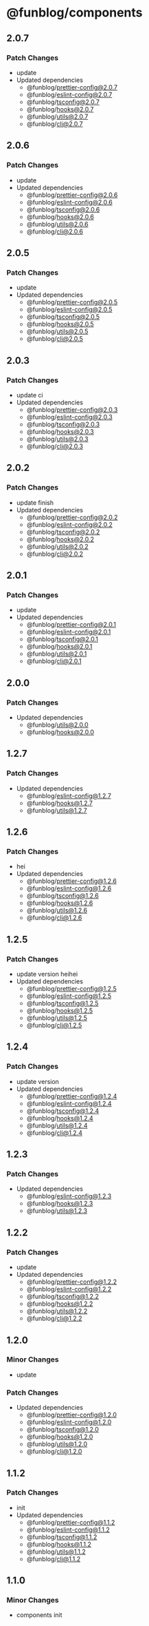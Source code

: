 # @funblog/components

## 2.0.7

### Patch Changes

- update
- Updated dependencies
  - @funblog/prettier-config@2.0.7
  - @funblog/eslint-config@2.0.7
  - @funblog/tsconfig@2.0.7
  - @funblog/hooks@2.0.7
  - @funblog/utils@2.0.7
  - @funblog/cli@2.0.7

## 2.0.6

### Patch Changes

- update
- Updated dependencies
  - @funblog/prettier-config@2.0.6
  - @funblog/eslint-config@2.0.6
  - @funblog/tsconfig@2.0.6
  - @funblog/hooks@2.0.6
  - @funblog/utils@2.0.6
  - @funblog/cli@2.0.6

## 2.0.5

### Patch Changes

- update
- Updated dependencies
  - @funblog/prettier-config@2.0.5
  - @funblog/eslint-config@2.0.5
  - @funblog/tsconfig@2.0.5
  - @funblog/hooks@2.0.5
  - @funblog/utils@2.0.5
  - @funblog/cli@2.0.5

## 2.0.3

### Patch Changes

- update ci
- Updated dependencies
  - @funblog/prettier-config@2.0.3
  - @funblog/eslint-config@2.0.3
  - @funblog/tsconfig@2.0.3
  - @funblog/hooks@2.0.3
  - @funblog/utils@2.0.3
  - @funblog/cli@2.0.3

## 2.0.2

### Patch Changes

- update finish
- Updated dependencies
  - @funblog/prettier-config@2.0.2
  - @funblog/eslint-config@2.0.2
  - @funblog/tsconfig@2.0.2
  - @funblog/hooks@2.0.2
  - @funblog/utils@2.0.2
  - @funblog/cli@2.0.2

## 2.0.1

### Patch Changes

- update
- Updated dependencies
  - @funblog/prettier-config@2.0.1
  - @funblog/eslint-config@2.0.1
  - @funblog/tsconfig@2.0.1
  - @funblog/hooks@2.0.1
  - @funblog/utils@2.0.1
  - @funblog/cli@2.0.1

## 2.0.0

### Patch Changes

- Updated dependencies
  - @funblog/utils@2.0.0
  - @funblog/hooks@2.0.0

## 1.2.7

### Patch Changes

- Updated dependencies
  - @funblog/eslint-config@1.2.7
  - @funblog/hooks@1.2.7
  - @funblog/utils@1.2.7

## 1.2.6

### Patch Changes

- hei
- Updated dependencies
  - @funblog/prettier-config@1.2.6
  - @funblog/eslint-config@1.2.6
  - @funblog/tsconfig@1.2.6
  - @funblog/hooks@1.2.6
  - @funblog/utils@1.2.6
  - @funblog/cli@1.2.6

## 1.2.5

### Patch Changes

- update version heihei
- Updated dependencies
  - @funblog/prettier-config@1.2.5
  - @funblog/eslint-config@1.2.5
  - @funblog/tsconfig@1.2.5
  - @funblog/hooks@1.2.5
  - @funblog/utils@1.2.5
  - @funblog/cli@1.2.5

## 1.2.4

### Patch Changes

- update version
- Updated dependencies
  - @funblog/prettier-config@1.2.4
  - @funblog/eslint-config@1.2.4
  - @funblog/tsconfig@1.2.4
  - @funblog/hooks@1.2.4
  - @funblog/utils@1.2.4
  - @funblog/cli@1.2.4

## 1.2.3

### Patch Changes

- Updated dependencies
  - @funblog/eslint-config@1.2.3
  - @funblog/hooks@1.2.3
  - @funblog/utils@1.2.3

## 1.2.2

### Patch Changes

- update
- Updated dependencies
  - @funblog/prettier-config@1.2.2
  - @funblog/eslint-config@1.2.2
  - @funblog/tsconfig@1.2.2
  - @funblog/hooks@1.2.2
  - @funblog/utils@1.2.2
  - @funblog/cli@1.2.2

## 1.2.0

### Minor Changes

- update

### Patch Changes

- Updated dependencies
  - @funblog/prettier-config@1.2.0
  - @funblog/eslint-config@1.2.0
  - @funblog/tsconfig@1.2.0
  - @funblog/hooks@1.2.0
  - @funblog/utils@1.2.0
  - @funblog/cli@1.2.0

## 1.1.2

### Patch Changes

- init
- Updated dependencies
  - @funblog/prettier-config@1.1.2
  - @funblog/eslint-config@1.1.2
  - @funblog/tsconfig@1.1.2
  - @funblog/hooks@1.1.2
  - @funblog/utils@1.1.2
  - @funblog/cli@1.1.2

## 1.1.0

### Minor Changes

- components init
